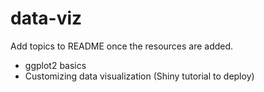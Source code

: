 # data-viz

Add topics to README once the resources are added.

- ggplot2 basics
- Customizing data visualization (Shiny tutorial to deploy)

